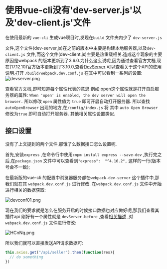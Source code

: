 # 使用vue-cli没有'dev-server.js'以及'dev-client.js'文件  

在使用最新的 `vue-cli` 生成vue项目时,发现在`build` 文件夹内少了 `dev-server.js`

文件,这个文件(dev-server.js)在之前的版本中主要是构建本地服务器,以及`dev-client.js` 文件,而这个文件(dev-client.js)主要是热重载相关.造成这个现象的主要原因是webpack 的版本更新到了3.6.0.为什么这么说呢,因为通过查看官方文档,现在(17.12.10)官方版本更新到了3.10.0,查看[DevServer](https://doc.webpack-china.org/configuration/dev-server/)  可以查看关于这个API的使用说明.打开 `/build/webpack.dev.conf.js` 在其中可以看到一系列的设置:![devserver.png](https://i.loli.net/2017/12/10/5a2c13234fa64.png)

  查看官方文档,即可知道每个属性代表的意思.例如:open这个属性就是打开自启服务器的属性:  `When 'open' is enabled, the dev server will open the browser.`  所以修改 `open` 属性值为 `true` 即可开启自动打开服务器.  所以查找`autoOpenBrowser` 出现的地方,在`/config/index.js` 将 其中 `auto Open Browser` 修改为`true` 即可自动打开服务器.   其他相关属性设置类似.  

## 接口设置  

没有了上文提到的两个文件,那饿了么数据接口怎么设置呢.

首先,安装`express` ,在命令行中使用`cnpm install express --save-dev` ,执行完之后,在`package.json`  文件中可以查看到`"express":  "^4.16.2",` 这样的一行(版本号会不一致);

在最新版的vue-cli 的配置中浏览器服务都在`webpack-dev-server` 这个插件中,那我们就在其 `webpack.dev.conf.js` 进行修改.  在`webpack.dev.conf.js` 文件中开始进行相关的数据获取:  

![devconf01.png](https://i.loli.net/2017/12/10/5a2cc910c0ff5.png) 



现在我们的要求就是怎么在服务开启的时候接口数据也对应做好呢,那我们查看其插件api 刚好有一个属性就是 `devServer.before` ,查看[相关描述](https://doc.webpack-china.org/configuration/dev-server/#devserver-before) ,对`webpack.dev.conf.js` 文件进行修改:  

![HCnNq.png](https://s1.ax1x.com/2017/12/10/HCnNq.png) 



所以我们就可以直接发送API请求数据可:  

```javascript
this.axios.get("/api/seller").then(function(res){
  // do something 
}) 
```

